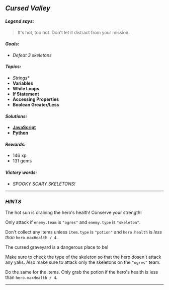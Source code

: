## _Cursed Valley_

#### _Legend says:_
> It's hot, too hot. Don't let it distract from your mission.

#### _Goals:_
+ _Defeat 3 skeletons_

#### _Topics:_
+ *Strings**
+ **Variables**
+ **While Loops**
+ **If Statement**
+ **Accessing Properties**
+ **Boolean Greater/Less**

#### _Solutions:_
+ **[JavaScript](cursedValley.js)**
+ **[Python](cursed_valley.py)**

#### _Rewards:_
+ 146 xp
+ 131 gems

#### _Victory words:_
+ _SPOOKY SCARY SKELETONS!_

___

### _HINTS_

The hot sun is draining the hero's health! Conserve your strength! 

Only attack if `enemy.team` is `"ogres"` and `enemy.type` is `"skeleton"`.

Don't collect any items unless `item.type` is `"potion"` and `hero.health` is _less than_ `hero.maxHealth / 4`.

The cursed graveyard is a dangerous place to be!

Make sure to check the type of the skeleton so that the hero dosen't attack any yaks. Also make sure to attack only the skeletons on the `"ogres"` team.

Do the same for the items. Only grab the potion if the hero's health is less than `hero.maxHealth / 4`.

___
